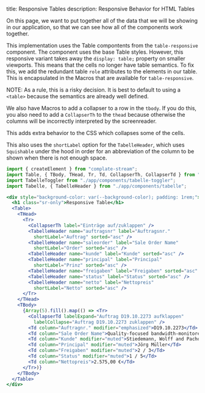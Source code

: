 title: Responsive Tables
description: Responsive Behavior for HTML Tables

On this page, we want to put together all of the data that we will be showing in our application,
so that we can see how all of the components work together.

This implementation uses the Table compontents from the `table-responsive` component.
The component uses the base Table styles.
However, this responsive variant takes away the `display: table;` property on smaller viewports.
This means that the cells no longer have table semantics.
To fix this, we add the redundant table `role` attributes to the elements in our table.
This is encapsulated in the Macros that are available for `table-responsive`.

NOTE: As a rule, this is a risky decision.
It is best to default to using a `<table>` because the semantics are already well defined.

We also have Macros to add a collapser to a row in the `tbody`.
If you do this, you also need to add a `CollapserTh` to the `thead`
because otherwise the columns will be incorrectly interpreted by the screenreader.

This adds extra behavior to the CSS which collapses some of the cells.

This also uses the `shortLabel` option for the `TabelleHeader`,
which uses `Squishable` under the hood in order for an abbreviation of the column to be shown when there is not enough space.

```jsx
import { createElement } from "complate-stream";
import Table, { TBody, THead, Tr, Td, CollapserTh, CollapserTd } from "./app/components/table-responsive";
import TabelleToggler from "./app/components/tabelle-toggler";
import Tabelle, { TabelleHeader } from "./app/components/tabelle";

<div style="background-color: var(--background-color); padding: 1rem;">
  <h1 class="sr-only">Responsive Table</h1>
  <Table>
    <THead>
      <Tr>
        <CollapserTh label="Einträge auf/zuklappen" />
        <TabelleHeader name="auftragsnr" label="Auftragsnr."  
          shortLabel="Auftrag" sorted="asc" />
        <TabelleHeader name="saleorder" label="Sale Order Name"    
          shortLabel="Order" sorted="asc" />
        <TabelleHeader name="kunde" label="Kunde" sorted="asc" />
        <TabelleHeader name="principal" label="Principal"
          shortLabel="Prinz" sorted="asc" />
        <TabelleHeader name="freigaben" label="Freigaben" sorted="asc" />
        <TabelleHeader name="status" label="Status" sorted="asc" />
        <TabelleHeader name="netto" label="Nettopreis"
          shortLabel="Netto" sorted="asc" />
      </Tr>
    </THead>
    <TBody>
      {Array(5).fill().map(() => <Tr>
        <CollapserTd labelExpand="Auftrag D19.10.2273 aufklappen"
          labelCollapse="Auftrag D19.10.2273 zuklappen" />
        <Td column="Auftragnr." modifier="emphasized">D19.10.2273</Td>
        <Td column="Sale Order Name">Quality-focused bandwidth-monitored parallelism</Td>
        <Td column="Kunde" modifier="muted">Stiedemann, Wolff and Pachocha</Td>
        <Td column="Principal" modifier="muted">Jörg Müller</Td>
        <Td column="Freigaben" modifier="muted">2 / 3</Td>
        <Td column="Status" modifier="muted">1 / 5</Td>
        <Td column="Nettopreis">2.575,00 €</Td>
      </Tr>)}
    </TBody>
  </Table>
</div>
```
